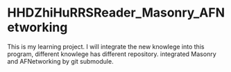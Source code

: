 # HHDZhiHuRRSReader_Masonry_AFNetworking
This is my learning project.  I will integrate the new knowlege into this program, different knowlege has different repository.  integrated Masonry and AFNetworking by git submodule.
